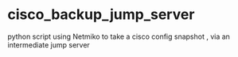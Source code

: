 # cisco_backup_jump_server
python script using Netmiko to  take a cisco config snapshot , via an intermediate jump server
